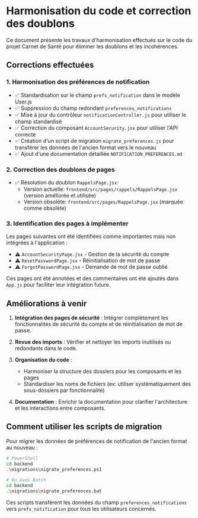 # Harmonisation du code et correction des doublons

Ce document présente les travaux d'harmonisation effectués sur le code du projet Carnet de Santé pour éliminer les doublons et les incohérences.

## Corrections effectuées

### 1. Harmonisation des préférences de notification

- ✅ Standardisation sur le champ `prefs_notification` dans le modèle User.js
- ✅ Suppression du champ redondant `preferences_notifications`
- ✅ Mise à jour du contrôleur `notificationController.js` pour utiliser le champ standardisé
- ✅ Correction du composant `AccountSecurity.jsx` pour utiliser l'API correcte
- ✅ Création d'un script de migration `migrate_preferences.js` pour transférer les données de l'ancien format vers le nouveau
- ✅ Ajout d'une documentation détaillée `NOTIFICATION_PREFERENCES.md`

### 2. Correction des doublons de pages

- ✅ Résolution du doublon `RappelsPage.jsx`:
  - Version actuelle: `frontend/src/pages/rappels/RappelsPage.jsx` (version améliorée et utilisée)
  - Version obsolète: `frontend/src/pages/RappelsPage.jsx` (marquée comme obsolète)

### 3. Identification des pages à implémenter

Les pages suivantes ont été identifiées comme importantes mais non intégrées à l'application :

- ⚠️ `AccountSecurityPage.jsx` - Gestion de la sécurité du compte
- ⚠️ `ResetPasswordPage.jsx` - Réinitialisation de mot de passe
- ⚠️ `ForgotPasswordPage.jsx` - Demande de mot de passe oublié

Ces pages ont été annotées et des commentaires ont été ajoutés dans `App.js` pour faciliter leur intégration future.

## Améliorations à venir

1. **Intégration des pages de sécurité** : Intégrer complètement les fonctionnalités de sécurité du compte et de réinitialisation de mot de passe.

2. **Revue des imports** : Vérifier et nettoyer les imports inutilisés ou redondants dans le code.

3. **Organisation du code** : 
   - Harmoniser la structure des dossiers pour les composants et les pages
   - Standardiser les noms de fichiers (ex: utiliser systématiquement des sous-dossiers par fonctionnalité)

4. **Documentation** : Enrichir la documentation pour clarifier l'architecture et les interactions entre composants.

## Comment utiliser les scripts de migration

Pour migrer les données de préférences de notification de l'ancien format au nouveau :

```bash
# PowerShell
cd backend
.\migrations\migrate_preferences.ps1

# Ou avec Batch
cd backend
.\migrations\migrate_preferences.bat
```

Ces scripts transfèrent les données du champ `preferences_notifications` vers `prefs_notification` pour tous les utilisateurs concernés.
